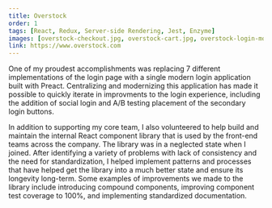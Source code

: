 ```yaml
---
title: Overstock
order: 1
tags: [React, Redux, Server-side Rendering, Jest, Enzyme]
images: [overstock-checkout.jpg, overstock-cart.jpg, overstock-login-modal.jpg, overstock-component-library.jpg]
link: https://www.overstock.com
---
```


One of my proudest accomplishments was replacing 7 different implementations of the login page with a single modern login application built with Preact. Centralizing and modernizing this application has made it possible to quickly iterate in improvments to the login experience, including the addition of social login and A/B testing placement of the secondary login buttons.

In addition to supporting my core team, I also volunteered to help build and maintain the internal React component library that is used by the front-end teams across the company.  The library was in a neglected state when I joined. After identifying a variety of problems with lack of consistency and the need for standardization, I helped implement patterns and processes that have helped get the library into a much better state and ensure its longevity long-term.  Some examples of improvements we made to the library include introducing compound components, improving component test coverage to 100%, and implementing standardized documentation.
